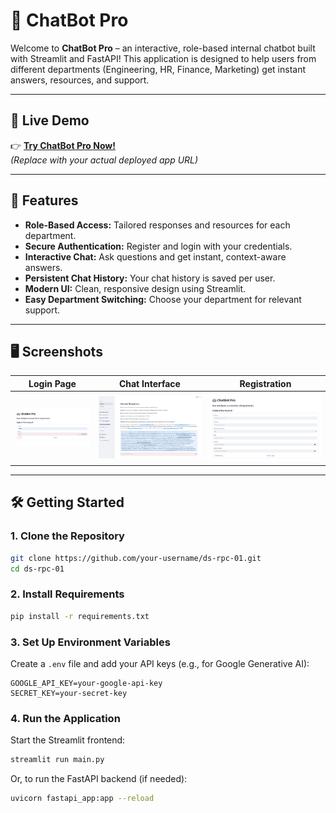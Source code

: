 # 🤖 ChatBot Pro

Welcome to **ChatBot Pro** – an interactive, role-based internal chatbot built with Streamlit and FastAPI! This application is designed to help users from different departments (Engineering, HR, Finance, Marketing) get instant answers, resources, and support.

---

## 🚀 Live Demo

👉 **[Try ChatBot Pro Now!](https://your-deployment-url-here)**  
*(Replace with your actual deployed app URL)*

---

## 📝 Features

- **Role-Based Access:** Tailored responses and resources for each department.
- **Secure Authentication:** Register and login with your credentials.
- **Interactive Chat:** Ask questions and get instant, context-aware answers.
- **Persistent Chat History:** Your chat history is saved per user.
- **Modern UI:** Clean, responsive design using Streamlit.
- **Easy Department Switching:** Choose your department for relevant support.

---

## 🖥️ Screenshots

| Login Page | Chat Interface | Registration |
|------------|---------------|--------------|
| ![Login](resources/assets/login_page.png) | ![Chat](resources/assets/chatbot_page.png) | ![Register](resources/assets/registration_page.png) |

---

## 🛠️ Getting Started

### 1. **Clone the Repository**

```bash
git clone https://github.com/your-username/ds-rpc-01.git
cd ds-rpc-01
```

### 2. **Install Requirements**

```bash
pip install -r requirements.txt
```

### 3. **Set Up Environment Variables**

Create a `.env` file and add your API keys (e.g., for Google Generative AI):

```
GOOGLE_API_KEY=your-google-api-key
SECRET_KEY=your-secret-key
```

### 4. **Run the Application**

Start the Streamlit frontend:

```bash
streamlit run main.py
```

Or, to run the FastAPI backend (if needed):

```bash
uvicorn fastapi_app:app --reload
```